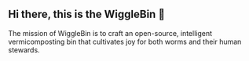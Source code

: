 ## Hi there, this is the WiggleBin 👋

The mission of WiggleBin is to craft an open-source, intelligent vermicomposting bin that cultivates joy for both worms and their human stewards.
